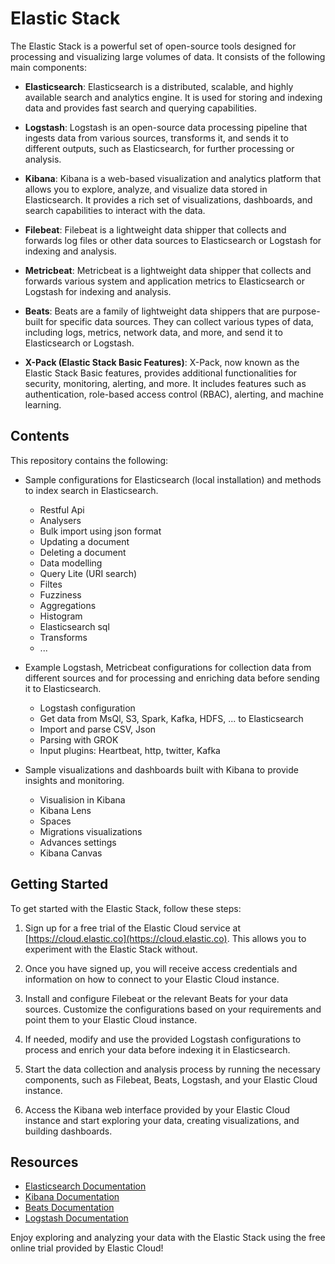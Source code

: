 # Elastic Stack

The Elastic Stack is a powerful set of open-source tools designed for processing and visualizing large volumes of data. It consists of the following main components:

- **Elasticsearch**: Elasticsearch is a distributed, scalable, and highly available search and analytics engine. It is used for storing and indexing data and provides fast search and querying capabilities.

- **Logstash**: Logstash is an open-source data processing pipeline that ingests data from various sources, transforms it, and sends it to different outputs, such as Elasticsearch, for further processing or analysis.

- **Kibana**: Kibana is a web-based visualization and analytics platform that allows you to explore, analyze, and visualize data stored in Elasticsearch. It provides a rich set of visualizations, dashboards, and search capabilities to interact with the data.

- **Filebeat**: Filebeat is a lightweight data shipper that collects and forwards log files or other data sources to Elasticsearch or Logstash for indexing and analysis.

- **Metricbeat**: Metricbeat is a lightweight data shipper that collects and forwards various system and application metrics to Elasticsearch or Logstash for indexing and analysis.

- **Beats**: Beats are a family of lightweight data shippers that are purpose-built for specific data sources. They can collect various types of data, including logs, metrics, network data, and more, and send it to Elasticsearch or Logstash.

- **X-Pack (Elastic Stack Basic Features)**: X-Pack, now known as the Elastic Stack Basic features, provides additional functionalities for security, monitoring, alerting, and more. It includes features such as authentication, role-based access control (RBAC), alerting, and machine learning.

## Contents

This repository contains the following:

- Sample configurations for Elasticsearch (local installation) and methods to index search in Elasticsearch.
    - Restful Api
    - Analysers
    - Bulk import using json format
    - Updating a document
    - Deleting a document
    - Data modelling
    - Query Lite (URI search)
    - Filtes
    - Fuzziness
    - Aggregations
    - Histogram
    - Elasticsearch sql
    - Transforms
    - ...

- Example Logstash, Metricbeat configurations for collection data from different sources and for processing and enriching data before sending it to Elasticsearch.
    - Logstash configuration
    - Get data from MsQl, S3, Spark, Kafka, HDFS, ... to Elasticsearch
    - Import and parse CSV, Json
    - Parsing with GROK
    - Input plugins: Heartbeat, http, twitter, Kafka
    
- Sample visualizations and dashboards built with Kibana to provide insights and monitoring.
    - Visualision in Kibana
    - Kibana Lens
    - Spaces
    - Migrations visualizations
    - Advances settings
    - Kibana Canvas


## Getting Started

To get started with the Elastic Stack, follow these steps:

1. Sign up for a free trial of the Elastic Cloud service at [https://cloud.elastic.co](https://cloud.elastic.co). This allows you to experiment with the Elastic Stack without.

2. Once you have signed up, you will receive access credentials and information on how to connect to your Elastic Cloud instance.

3. Install and configure Filebeat or the relevant Beats for your data sources. Customize the configurations based on your requirements and point them to your Elastic Cloud instance.

4. If needed, modify and use the provided Logstash configurations to process and enrich your data before indexing it in Elasticsearch.

5. Start the data collection and analysis process by running the necessary components, such as Filebeat, Beats, Logstash, and your Elastic Cloud instance.

6. Access the Kibana web interface provided by your Elastic Cloud instance and start exploring your data, creating visualizations, and building dashboards.


## Resources


- [Elasticsearch Documentation](https://www.elastic.co/guide/index.html)
- [Kibana Documentation](https://www.elastic.co/guide/en/kibana/current/index.html)
- [Beats Documentation](https://www.elastic.co/guide/en/beats/libbeat/current/index.html)
- [Logstash Documentation](https://www.elastic.co/guide/en/logstash/current/index.html)

Enjoy exploring and analyzing your data with the Elastic Stack using the free online trial provided by Elastic Cloud!
